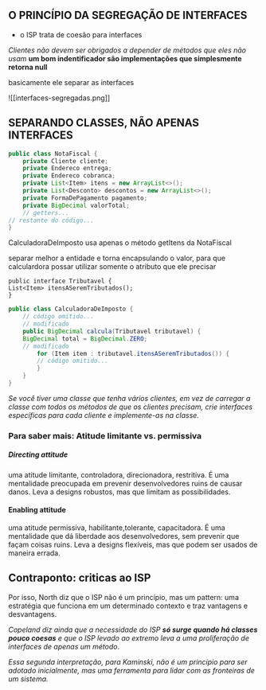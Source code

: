 

## O PRINCÍPIO DA SEGREGAÇÃO DE INTERFACES

- o ISP trata de coesão para interfaces

*Clientes não devem ser obrigados a depender de métodos que eles não usam*
**um bom indentificador são implementações que simplesmente retorna null** 

basicamente ele separar as interfaces

![[interfaces-segregadas.png]]

## SEPARANDO CLASSES, NÃO APENAS INTERFACES

```java
public class NotaFiscal {
	private Cliente cliente;
	private Endereco entrega;
	private Endereco cobranca;
	private List<Item> itens = new ArrayList<>();
	private List<Desconto> descontos = new ArrayList<>();
	private FormaDePagamento pagamento;
	private BigDecimal valorTotal;
	// getters...
// restante do código...
}
```

CalculadoraDeImposto usa apenas o método getItens da NotaFiscal

separar melhor a entidade e torna encapsulando o valor, para que calculardora possar utilizar somente o atributo que ele precisar

```
public interface Tributavel {
List<Item> itensASeremTributados();
}
```

``` java
public class CalculadoraDeImposto {
	// código omitido...
	// modificado
	public BigDecimal calcula(Tributavel tributavel) {
	BigDecimal total = BigDecimal.ZERO;
	// modificado
		for (Item item : tributavel.itensASeremTributados()) {
		// código omitido...
		}
	}
}
```

*Se você tiver uma classe que tenha vários clientes, em vez de carregar a classe com todos os métodos de que os clientes precisam, crie interfaces específicas para cada cliente e*
*implemente-as na classe.*

### Para saber mais: Atitude limitante vs. permissiva

##### Directing attitude
uma atitude limitante, controladora, direcionadora, restritiva. É uma mentalidade preocupada
em prevenir desenvolvedores ruins de causar danos. Leva a designs robustos, mas que limitam as possibilidades.

#### Enabling attitude
uma atitude permissiva, habilitante,tolerante, capacitadora. É uma mentalidade que dá
liberdade aos desenvolvedores, sem prevenir que façam coisas ruins. Leva a designs flexíveis, mas que podem ser usados de maneira errada.

## Contraponto: criticas ao ISP

Por isso, North diz que o ISP não é um princípio, mas um pattern: uma estratégia que funciona em um determinado contexto e traz vantagens e desvantagens.

*Copeland diz ainda que a necessidade do ISP **só surge quando há classes pouco coesas** e que o ISP levado ao extremo leva a uma proliferação de interfaces de apenas um*
*método*.


*Essa segunda interpretação, para Kaminski, não é um princípio para ser adotado inicialmente, mas uma ferramenta para lidar com as fronteiras de um sistema.*
